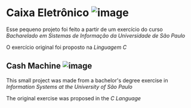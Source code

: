 # Caixa Eletrônico ![image](https://emojipedia-us.s3.dualstack.us-west-1.amazonaws.com/thumbs/60/google/56/bank_1f3e6.png)


Esse pequeno projeto foi feito a partir de um exercício do curso *Bacharelado em Sistemas de Informação da Universidade de São Paulo* 

O exercício original foi proposto na *Linguagem C*

## Cash Machine ![image](https://emojipedia-us.s3.dualstack.us-west-1.amazonaws.com/thumbs/60/google/56/bank_1f3e6.png)


This small project was made from a bachelor's degree exercise in *Information Systems at the University of São Paulo*

The original exercise was proposed in the *C Language*

